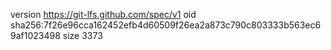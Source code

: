 version https://git-lfs.github.com/spec/v1
oid sha256:7f26e96cca162452efb4d60509f26ea2a873c790c803333b563ec69af1023498
size 3373
